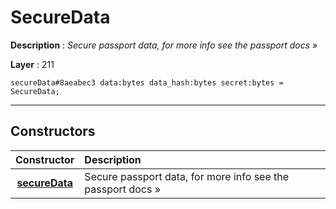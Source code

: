 # SecureData

**Description** : *Secure passport data, for more info see the passport docs &raquo;*

**Layer** : 211

```tl
secureData#8aeabec3 data:bytes data_hash:bytes secret:bytes = SecureData;
```

---

## Constructors

| Constructor | Description |
| :---: | :--- |
| [**secureData**](constructor/secureData) | Secure passport data, for more info see the passport docs » |